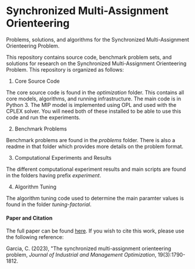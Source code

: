 # Synchronized Multi-Assignment Orienteering
Problems, solutions, and algorithms for the Synchronized Multi-Assignment Orienteering Problem. 

This repository contains source code, benchmark problem sets, and solutions for research on the Synchronized 
Multi-Assignment Orienteering Problem. This repository is organized as follows:

1. Core Source Code

The core source code is found in the *optimization* folder. This contains all core models, algorithms, and running infrastructure.
The main code is in Python 3. The MIP model is implemented using OPL and used with the CPLEX solver. You will need both of these
installed to be able to use this code and run the experiments.

2. Benchmark Problems

Benchmark problems are found in the *problems* folder. There is also a readme in that folder which provides more details on the
problem format.

3. Computational Experiments and Results

The different computational experiment results and main scripts are found in the folders having prefix *experiment*.

4. Algorithm Tuning

The algorithm tuning code used to determine the main paramter values is found in the folder *tuning-factorial*.

#### Paper and Citation

The full paper can be found [here](https://www.aimsciences.org/article/doi/10.3934/jimo.2022018). If you wish to cite this work, please use the following reference: 

Garcia, C. (2023), "The synchronized multi-assignment orienteering problem, *Journal of Industrial and Management Optimization*, 19(3):1790-1812.
